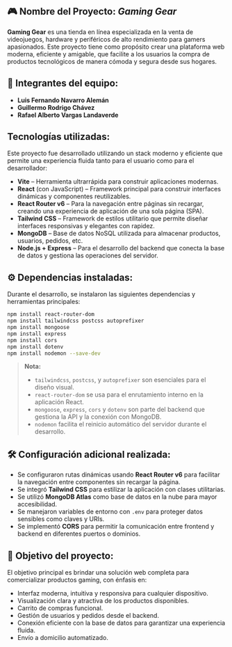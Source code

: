 ## 🎮 Nombre del Proyecto: *Gaming Gear*

**Gaming Gear** es una tienda en línea especializada en la venta de videojuegos, hardware y periféricos de alto rendimiento para gamers apasionados. Este proyecto tiene como propósito crear una plataforma web moderna, eficiente y amigable, que facilite a los usuarios la compra de productos tecnológicos de manera cómoda y segura desde sus hogares.

## 👥 Integrantes del equipo:

- **Luis Fernando Navarro Alemán**
- **Guillermo Rodrigo Chávez**
- **Rafael Alberto Vargas Landaverde**

## Tecnologías utilizadas:

Este proyecto fue desarrollado utilizando un stack moderno y eficiente que permite una experiencia fluida tanto para el usuario como para el desarrollador:

- **Vite** – Herramienta ultrarrápida para construir aplicaciones modernas.
- **React** (con JavaScript) – Framework principal para construir interfaces dinámicas y componentes reutilizables.
- **React Router v6** – Para la navegación entre páginas sin recargar, creando una experiencia de aplicación de una sola página (SPA).
- **Tailwind CSS** – Framework de estilos utilitario que permite diseñar interfaces responsivas y elegantes con rapidez.
- **MongoDB** – Base de datos NoSQL utilizada para almacenar productos, usuarios, pedidos, etc.
- **Node.js + Express** – Para el desarrollo del backend que conecta la base de datos y gestiona las operaciones del servidor.

## ⚙️ Dependencias instaladas:

Durante el desarrollo, se instalaron las siguientes dependencias y herramientas principales:

```bash
npm install react-router-dom
npm install tailwindcss postcss autoprefixer
npm install mongoose
npm install express
npm install cors
npm install dotenv
npm install nodemon --save-dev
```

> **Nota:**  
> - `tailwindcss`, `postcss`, y `autoprefixer` son esenciales para el diseño visual.  
> - `react-router-dom` se usa para el enrutamiento interno en la aplicación React.  
> - `mongoose`, `express`, `cors` y `dotenv` son parte del backend que gestiona la API y la conexión con MongoDB.  
> - `nodemon` facilita el reinicio automático del servidor durante el desarrollo.

## 🛠️ Configuración adicional realizada:

- Se configuraron rutas dinámicas usando **React Router v6** para facilitar la navegación entre componentes sin recargar la página.
- Se integró **Tailwind CSS** para estilizar la aplicación con clases utilitarias.
- Se utilizó **MongoDB Atlas** como base de datos en la nube para mayor accesibilidad.
- Se manejaron variables de entorno con `.env` para proteger datos sensibles como claves y URIs.
- Se implementó **CORS** para permitir la comunicación entre frontend y backend en diferentes puertos o dominios.

## 📌 Objetivo del proyecto:

El objetivo principal es brindar una solución web completa para comercializar productos gaming, con énfasis en:

- Interfaz moderna, intuitiva y responsiva para cualquier dispositivo.
- Visualización clara y atractiva de los productos disponibles.
- Carrito de compras funcional.
- Gestión de usuarios y pedidos desde el backend.
- Conexión eficiente con la base de datos para garantizar una experiencia fluida.
- Envío a domicilio automatizado.
